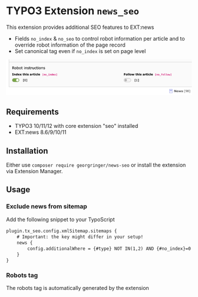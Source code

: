 # TYPO3 Extension `news_seo`

This extension provides additional SEO features to EXT:news

- Fields `no_index` & `no_seo` to control robot information per article and to override robot information of the page record
- Set canonical tag even if `no_index` is set on page level

![Backend record](Resources/Public/Screeenshots/robots-instructions.png)

## Requirements

- TYPO3 10/11/12 with core extension "seo" installed
- EXT:news 8.6/9/10/11

## Installation

Either use `composer require georgringer/news-seo` or install the extension via Extension Manager.

## Usage

### Exclude news from sitemap

Add the following snippet to your TypoScript

```typo3_typoscript
plugin.tx_seo.config.xmlSitemap.sitemaps {
    # Important: the key might differ in your setup!
    news {
        config.additionalWhere = {#type} NOT IN(1,2) AND {#no_index}=0
    }
}
```

### Robots tag

The robots tag is automatically generated by the extension
